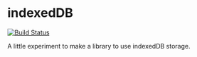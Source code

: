 # indexedDB
[![Build Status](https://travis-ci.org/sagrath23/indexedDB.svg?branch=master)](https://travis-ci.org/sagrath23/indexedDB)

A little experiment to make a library to use indexedDB storage.
